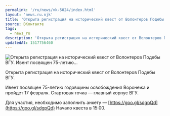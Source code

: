 ```yaml
---
permalink: '/ru/news/vk-5024/index.html'
layout: 'news.ru.njk'
title: 'Открыта регистрация на исторический квест от Волонтеров Подебы ВГУ. Ивент посвящен 75-летию'
source: ВКонтакте
tags:
  - news_ru
description: 'Открыта регистрация на исторический квест от Волонтеров Подебы ВГУ. Ивент посвящен 75-летию…'
updatedAt: 1517756460
---
```

![Открыта регистрация на исторический квест от Волонтеров Подебы ВГУ. Ивент посвящен 75-летию…](https://sun9-19.userapi.com/impf/c841123/v841123117/674fd/MCwojf_ypyU.jpg?size=1200x800&quality=96&proxy=1&sign=8fffa015698e2f5b9548e488efc8a796&c_uniq_tag=5BNIhUQ-2P53UIGZOsbw54XSN0PRl0-5-bm4zr85fBs&type=album)

Открыта регистрация на исторический квест от Волонтеров Подебы ВГУ.

Ивент посвящен 75-летию годовщины освобождения Воронежа и пройдет 17 февраля. Стартовая точка — главный корпус ВГУ.

Для участия, необходимо заполнить анкету — [https://goo.gl/sdgpQd](https://goo.gl/sdgpQd)
Начало квеста в 15:00.
